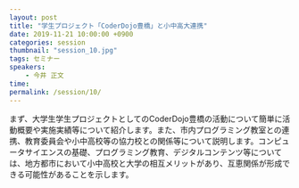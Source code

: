 ```yaml
---
layout: post
title: "学生プロジェクト「CoderDojo豊橋」と小中高大連携"
date: 2019-11-21 10:00:00 +0900
categories: session
thumbnail: "session_10.jpg"
tags: セミナー
speakers:
    - 今井 正文
time:
permalink: /session/10/
---
```


まず、大学生学生プロジェクトとしてのCoderDojo豊橋の活動について簡単に活動概要や実施実績等について紹介します。また、市内プログラミング教室との連携、教育委員会や小中高校等の協力校との関係等について説明します。コンピュータサイエンスの基礎、プログラミング教育、デジタルコンテンツ等については、地方都市において小中高校と大学の相互メリットがあり、互恵関係が形成できる可能性があることを示します。
